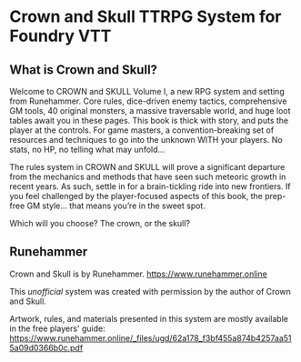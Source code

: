 # Crown and Skull TTRPG System for Foundry VTT

## What is Crown and Skull?

Welcome to CROWN and SKULL Volume I, a new RPG system and setting from Runehammer. Core rules, dice-driven enemy tactics, comprehensive GM tools, 40 original monsters, a massive traversable world, and huge loot tables await you in these pages. This book is thick with story, and puts the player at the controls. For game masters, a convention-breaking set of resources and techniques to go into the unknown WITH your players. No stats, no HP, no telling what may unfold...

The rules system in CROWN and SKULL will prove a significant departure from the mechanics and methods that have seen such meteoric growth in recent years. As such, settle in for a brain-tickling ride into new frontiers. If you feel challenged by the player-focused aspects of this book, the prep-free GM style... that means you’re in the sweet spot. 

Which will you choose? The crown, or the skull?

## Runehammer

Crown and Skull is by Runehammer. https://www.runehammer.online

This *unofficial* system was created with permission by the author of Crown and Skull.

Artwork, rules, and materials presented in this system are mostly available in the free players' guide: https://www.runehammer.online/_files/ugd/62a178_f3bf455a874b4257aa515a09d0366b0c.pdf 